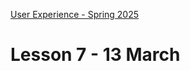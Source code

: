 [User Experience - Spring 2025](https://github.com/arturomorarioja-kea/WD_UX_F25/blob/main/README.md)

# Lesson 7 - 13 March

[--> White space exercise. show student's work]: #

[--> download npm slides]: #
[--> npm installation. Try node -v and npm -v]: #
[--> MEME node_modules]: #
[--> first npm init, then npm init @eslint/config@latest]: #

[--> Food Repo. Make the about page a dialog. Responsiveness. clamp()]: #
[--> Show code samples Append strategies 1 & 2, Document fragment, Basic fetch]: #
[--> Show code samples CSS3 Background(https://codepen.io/arturomorarioja/pen/xxQqRgY), CSS3 Responsive Font and Image(https://codepen.io/arturomorarioja/pen/MWzpJjG)]: #

[## Class takeaways]: #

[### JavaScript]: #
[Check out:]: #
[- The slide deck **Introduction to JavaScript**, with especial attention to ES modules]: #
[- The slide decks **npm** and **ESLint**]: #
[- Remember to never submit the `node_modules` folder to any kind of code repo]: #
[- Code samples:]: #
[-->  - Append strategies(https://github.com/arturomorarioja/js_append_strategies)]: #
[-->  - Append strategies 2(https://github.com/arturomorarioja/js_append_strategies_v2)]: #
[-->  - Document fragment(https://codepen.io/arturomorarioja/pen/QwLaVMj)]: #
[-->  - Basic fetch(https://github.com/arturomorarioja/js_basic_fetch)]: #
[  - API consumption(https://github.com/arturomorarioja/kea_js_api_consumption)]: #
[  - ES Modules(https://github.com/arturomorarioja/js_modules)]: #

[## Homework]: #
[Incorporate ESLint to your projects and try different rules]: #
